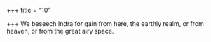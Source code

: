 +++
title = "10"

+++
We beseech Indra for gain from here, the earthly realm, or from heaven, or from the great airy space.  